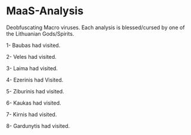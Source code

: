 # MaaS-Analysis
Deobfuscating Macro viruses. Each analysis is blessed/cursed by one of the Lithuanian Gods/Spirits.


1- Baubas had visited.

2- Veles had visited.

3- Laima had visited.

4- Ezerinis had Visited.

5- Ziburinis had visited.

6- Kaukas had visited.

7- Kirnis had visited.

8- Gardunytis had visited.
